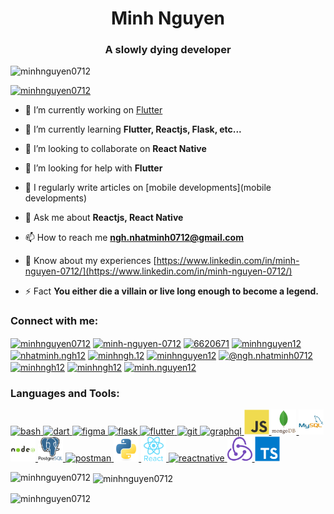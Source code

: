 <h1 align="center">Minh Nguyen</h1>
<h3 align="center">A slowly dying developer</h3>

<p align="left"> <img src="https://komarev.com/ghpvc/?username=minhnguyen0712&label=Profile%20views&color=0e75b6&style=flat" alt="minhnguyen0712" /> </p>

<p align="left"> <a href="https://github.com/ryo-ma/github-profile-trophy"><img src="https://github-profile-trophy.vercel.app/?username=minhnguyen0712" alt="minhnguyen0712" /></a> </p>

- 🔭 I’m currently working on [Flutter](https://github.com/minhnguyen0712/flutter_playground)

- 🌱 I’m currently learning **Flutter, Reactjs, Flask, etc...**

- 👯 I’m looking to collaborate on **React Native**

- 🤝 I’m looking for help with **Flutter**

- 📝 I regularly write articles on [mobile developments](mobile developments)

- 💬 Ask me about **Reactjs, React Native**

- 📫 How to reach me **ngh.nhatminh0712@gmail.com**

- 📄 Know about my experiences [https://www.linkedin.com/in/minh-nguyen-0712/](https://www.linkedin.com/in/minh-nguyen-0712/)

- ⚡ Fact **You either die a villain or live long enough to become a legend.**

<h3 align="left">Connect with me:</h3>
<p align="left">
<a href="https://dev.to/minhnguyen0712" target="blank"><img align="center" src="https://cdn.jsdelivr.net/npm/simple-icons@3.0.1/icons/dev-dot-to.svg" alt="minhnguyen0712" height="30" width="40" /></a>
<a href="https://linkedin.com/in/minh-nguyen-0712" target="blank"><img align="center" src="https://raw.githubusercontent.com/rahuldkjain/github-profile-readme-generator/master/src/images/icons/Social/linked-in-alt.svg" alt="minh-nguyen-0712" height="30" width="40" /></a>
<a href="https://stackoverflow.com/users/6620671" target="blank"><img align="center" src="https://raw.githubusercontent.com/rahuldkjain/github-profile-readme-generator/master/src/images/icons/Social/stack-overflow.svg" alt="6620671" height="30" width="40" /></a>
<a href="https://kaggle.com/minhnguyen12" target="blank"><img align="center" src="https://raw.githubusercontent.com/rahuldkjain/github-profile-readme-generator/master/src/images/icons/Social/kaggle.svg" alt="minhnguyen12" height="30" width="40" /></a>
<a href="https://fb.com/nhatminh.ngh12" target="blank"><img align="center" src="https://raw.githubusercontent.com/rahuldkjain/github-profile-readme-generator/master/src/images/icons/Social/facebook.svg" alt="nhatminh.ngh12" height="30" width="40" /></a>
<a href="https://instagram.com/minhngh.12" target="blank"><img align="center" src="https://raw.githubusercontent.com/rahuldkjain/github-profile-readme-generator/master/src/images/icons/Social/instagram.svg" alt="minhngh.12" height="30" width="40" /></a>
<a href="https://dribbble.com/minhnguyen12" target="blank"><img align="center" src="https://raw.githubusercontent.com/rahuldkjain/github-profile-readme-generator/master/src/images/icons/Social/dribbble.svg" alt="minhnguyen12" height="30" width="40" /></a>
<a href="https://medium.com/@ngh.nhatminh0712" target="blank"><img align="center" src="https://raw.githubusercontent.com/rahuldkjain/github-profile-readme-generator/master/src/images/icons/Social/medium.svg" alt="@ngh.nhatminh0712" height="30" width="40" /></a>
<a href="https://www.codechef.com/users/minhngh12" target="blank"><img align="center" src="https://cdn.jsdelivr.net/npm/simple-icons@3.1.0/icons/codechef.svg" alt="minhngh12" height="30" width="40" /></a>
<a href="https://www.hackerrank.com/minhngh12" target="blank"><img align="center" src="https://raw.githubusercontent.com/rahuldkjain/github-profile-readme-generator/master/src/images/icons/Social/hackerrank.svg" alt="minhngh12" height="30" width="40" /></a>
<a href="https://codeforces.com/profile/minh.nguyen12" target="blank"><img align="center" src="https://cdn.jsdelivr.net/npm/simple-icons@3.0.1/icons/codeforces.svg" alt="minh.nguyen12" height="30" width="40" /></a>
</p>

<h3 align="left">Languages and Tools:</h3>
<p align="left"> <a href="https://www.gnu.org/software/bash/" target="_blank"> <img src="https://www.vectorlogo.zone/logos/gnu_bash/gnu_bash-icon.svg" alt="bash" width="40" height="40"/> </a> <a href="https://dart.dev" target="_blank"> <img src="https://www.vectorlogo.zone/logos/dartlang/dartlang-icon.svg" alt="dart" width="40" height="40"/> </a> <a href="https://www.figma.com/" target="_blank"> <img src="https://www.vectorlogo.zone/logos/figma/figma-icon.svg" alt="figma" width="40" height="40"/> </a> <a href="https://flask.palletsprojects.com/" target="_blank"> <img src="https://www.vectorlogo.zone/logos/pocoo_flask/pocoo_flask-icon.svg" alt="flask" width="40" height="40"/> </a> <a href="https://flutter.dev" target="_blank"> <img src="https://www.vectorlogo.zone/logos/flutterio/flutterio-icon.svg" alt="flutter" width="40" height="40"/> </a> <a href="https://git-scm.com/" target="_blank"> <img src="https://www.vectorlogo.zone/logos/git-scm/git-scm-icon.svg" alt="git" width="40" height="40"/> </a> <a href="https://graphql.org" target="_blank"> <img src="https://www.vectorlogo.zone/logos/graphql/graphql-icon.svg" alt="graphql" width="40" height="40"/> </a> <a href="https://developer.mozilla.org/en-US/docs/Web/JavaScript" target="_blank"> <img src="https://raw.githubusercontent.com/devicons/devicon/master/icons/javascript/javascript-original.svg" alt="javascript" width="40" height="40"/> </a> <a href="https://www.mongodb.com/" target="_blank"> <img src="https://raw.githubusercontent.com/devicons/devicon/master/icons/mongodb/mongodb-original-wordmark.svg" alt="mongodb" width="40" height="40"/> </a> <a href="https://www.mysql.com/" target="_blank"> <img src="https://raw.githubusercontent.com/devicons/devicon/master/icons/mysql/mysql-original-wordmark.svg" alt="mysql" width="40" height="40"/> </a> <a href="https://nodejs.org" target="_blank"> <img src="https://raw.githubusercontent.com/devicons/devicon/master/icons/nodejs/nodejs-original-wordmark.svg" alt="nodejs" width="40" height="40"/> </a> <a href="https://www.postgresql.org" target="_blank"> <img src="https://raw.githubusercontent.com/devicons/devicon/master/icons/postgresql/postgresql-original-wordmark.svg" alt="postgresql" width="40" height="40"/> </a> <a href="https://postman.com" target="_blank"> <img src="https://www.vectorlogo.zone/logos/getpostman/getpostman-icon.svg" alt="postman" width="40" height="40"/> </a> <a href="https://www.python.org" target="_blank"> <img src="https://raw.githubusercontent.com/devicons/devicon/master/icons/python/python-original.svg" alt="python" width="40" height="40"/> </a> <a href="https://reactjs.org/" target="_blank"> <img src="https://raw.githubusercontent.com/devicons/devicon/master/icons/react/react-original-wordmark.svg" alt="react" width="40" height="40"/> </a> <a href="https://reactnative.dev/" target="_blank"> <img src="https://reactnative.dev/img/header_logo.svg" alt="reactnative" width="40" height="40"/> </a> <a href="https://redux.js.org" target="_blank"> <img src="https://raw.githubusercontent.com/devicons/devicon/master/icons/redux/redux-original.svg" alt="redux" width="40" height="40"/> </a> <a href="https://www.typescriptlang.org/" target="_blank"> <img src="https://raw.githubusercontent.com/devicons/devicon/master/icons/typescript/typescript-original.svg" alt="typescript" width="40" height="40"/> </a> </p>

<p><img align="left" src="https://github-readme-stats.vercel.app/api/top-langs?username=minhnguyen0712&show_icons=true&locale=en&layout=compact" alt="minhnguyen0712" /></p>

<p>&nbsp;<img align="center" src="https://github-readme-stats.vercel.app/api?username=minhnguyen0712&show_icons=true&locale=en" alt="minhnguyen0712" /></p>

<p><img align="center" src="https://github-readme-streak-stats.herokuapp.com/?user=minhnguyen0712&" alt="minhnguyen0712" /></p>
